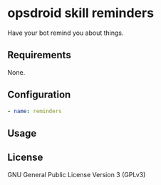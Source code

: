 # opsdroid skill reminders

Have your bot remind you about things.

## Requirements

None.

## Configuration

```yaml
- name: reminders
```

## Usage


## License

GNU General Public License Version 3 (GPLv3)

